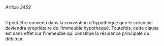 ###### Article 2452

Il peut être convenu dans la convention d'hypothèque que le créancier deviendra propriétaire de l'immeuble hypothéqué. Toutefois, cette clause est sans effet sur l'immeuble qui constitue la résidence principale du débiteur.


